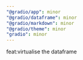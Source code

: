 ```yaml
---
"@gradio/app": minor
"@gradio/dataframe": minor
"@gradio/markdown": minor
"@gradio/theme": minor
"gradio": minor
---
```


feat:virtualise the dataframe
